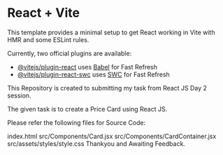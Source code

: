 # React + Vite

This template provides a minimal setup to get React working in Vite with HMR and some ESLint rules.

Currently, two official plugins are available:

- [@vitejs/plugin-react](https://github.com/vitejs/vite-plugin-react/blob/main/packages/plugin-react/README.md) uses [Babel](https://babeljs.io/) for Fast Refresh
- [@vitejs/plugin-react-swc](https://github.com/vitejs/vite-plugin-react-swc) uses [SWC](https://swc.rs/) for Fast Refresh

This Repository is created to submitting my task from React JS Day 2 session.

The given task is to create a Price Card using React JS.

Please refer the following files for Source Code:

index.html
src/Components/Card.jsx
src/Components/CardContainer.jsx
src/assets/styles/style.css
Thankyou and Awaiting Feedback.